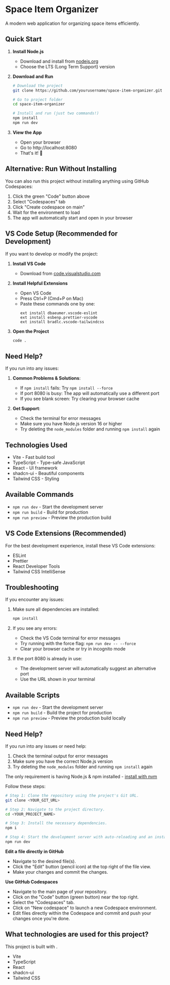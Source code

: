 # Space Item Organizer

A modern web application for organizing space items efficiently.

## Quick Start

1. **Install Node.js**
   - Download and install from [nodejs.org](https://nodejs.org)
   - Choose the LTS (Long Term Support) version

2. **Download and Run**
   ```bash
   # Download the project
   git clone https://github.com/yourusername/space-item-organizer.git
   
   # Go to project folder
   cd space-item-organizer
   
   # Install and run (just two commands!)
   npm install
   npm run dev
   ```

3. **View the App**
   - Open your browser
   - Go to http://localhost:8080
   - That's it! 🚀

## Alternative: Run Without Installing

You can also run this project without installing anything using GitHub Codespaces:

1. Click the green "Code" button above
2. Select "Codespaces" tab
3. Click "Create codespace on main"
4. Wait for the environment to load
5. The app will automatically start and open in your browser

## VS Code Setup (Recommended for Development)

If you want to develop or modify the project:

1. **Install VS Code**
   - Download from [code.visualstudio.com](https://code.visualstudio.com)

2. **Install Helpful Extensions**
   - Open VS Code
   - Press Ctrl+P (Cmd+P on Mac)
   - Paste these commands one by one:
     ```
     ext install dbaeumer.vscode-eslint
     ext install esbenp.prettier-vscode
     ext install bradlc.vscode-tailwindcss
     ```

3. **Open the Project**
   ```bash
   code .
   ```

## Need Help?

If you run into any issues:

1. **Common Problems & Solutions**:
   - If `npm install` fails: Try `npm install --force`
   - If port 8080 is busy: The app will automatically use a different port
   - If you see blank screen: Try clearing your browser cache

2. **Get Support**:
   - Check the terminal for error messages
   - Make sure you have Node.js version 16 or higher
   - Try deleting the `node_modules` folder and running `npm install` again

## Technologies Used

- Vite - Fast build tool
- TypeScript - Type-safe JavaScript
- React - UI framework
- shadcn-ui - Beautiful components
- Tailwind CSS - Styling

## Available Commands

- `npm run dev` - Start the development server
- `npm run build` - Build for production
- `npm run preview` - Preview the production build

## VS Code Extensions (Recommended)

For the best development experience, install these VS Code extensions:
- ESLint
- Prettier
- React Developer Tools
- Tailwind CSS IntelliSense

## Troubleshooting

If you encounter any issues:

1. Make sure all dependencies are installed:
   ```bash
   npm install
   ```

2. If you see any errors:
   - Check the VS Code terminal for error messages
   - Try running with the force flag: `npm run dev -- --force`
   - Clear your browser cache or try in incognito mode

3. If the port 8080 is already in use:
   - The development server will automatically suggest an alternative port
   - Use the URL shown in your terminal

## Available Scripts

- `npm run dev` - Start the development server
- `npm run build` - Build the project for production
- `npm run preview` - Preview the production build locally

## Need Help?

If you run into any issues or need help:
1. Check the terminal output for error messages
2. Make sure you have the correct Node.js version
3. Try deleting the `node_modules` folder and running `npm install` again

The only requirement is having Node.js & npm installed - [install with nvm](https://github.com/nvm-sh/nvm#installing-and-updating)

Follow these steps:

```sh
# Step 1: Clone the repository using the project's Git URL.
git clone <YOUR_GIT_URL>

# Step 2: Navigate to the project directory.
cd <YOUR_PROJECT_NAME>

# Step 3: Install the necessary dependencies.
npm i

# Step 4: Start the development server with auto-reloading and an instant preview.
npm run dev
```

**Edit a file directly in GitHub**

- Navigate to the desired file(s).
- Click the "Edit" button (pencil icon) at the top right of the file view.
- Make your changes and commit the changes.

**Use GitHub Codespaces**

- Navigate to the main page of your repository.
- Click on the "Code" button (green button) near the top right.
- Select the "Codespaces" tab.
- Click on "New codespace" to launch a new Codespace environment.
- Edit files directly within the Codespace and commit and push your changes once you're done.

## What technologies are used for this project?

This project is built with .

- Vite
- TypeScript
- React
- shadcn-ui
- Tailwind CSS



